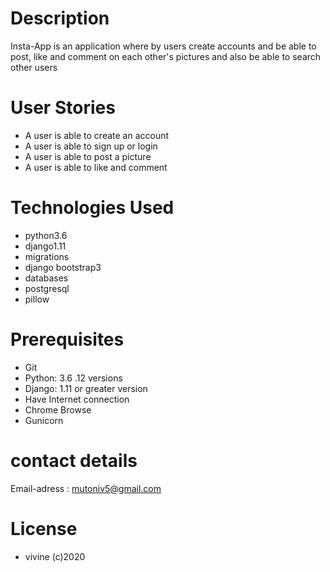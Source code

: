 # Description

Insta-App is an application where by users create accounts and be able to post, like and comment on each other's pictures and also be able to search other users

# User Stories 

- A user is able to create an account 
- A user is able to sign up or login
- A user is able to post a picture
- A user is able to like and comment

# Technologies Used 

- python3.6
- django1.11
- migrations
-  django bootstrap3
- databases
- postgresql
- pillow
# Prerequisites
- Git
- Python: 3.6 .12 versions
- Django: 1.11 or greater version
- Have Internet connection
- Chrome Browse
- Gunicorn
 # contact details
  Email-adress : mutoniv5@gmail.com

 # License
 - vivine (c)2020